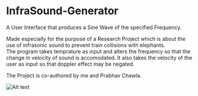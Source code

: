 # InfraSound-Generator
A User Interface that produces a Sine Wave of the specified Frequency.

Made especially for the purpose of a Research Project which is about the use of
infrasonic sound to prevent train collisions with elephants.   
The program takes temprature as input and alters the frequency so that the change
in velocity of sound is accomodated. It also takes the velocity of the user as input
so that doppler effect may be negated.

The Project is co-authored by me and Prabhav Chawla.

![Alt text](http://i.imgur.com/9wU0xED.png?1 "Description")

